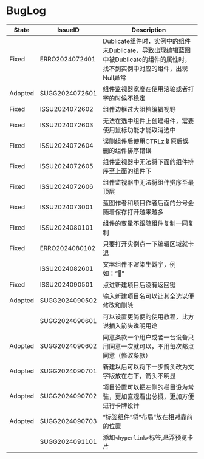 # BugLog

|State|IssueID|Description|
|---|---|---|
|Fixed|ERRO2024072401|Dublicate组件时，实例中的组件未Dublicate，导致出现编辑蓝图中被Dublicate的组件的属性时，找不到实例中对应的组件，出现Null异常|
|Adopted|SUGG2024072601|组件监视器宽度在使用滚轮或者打字的时候不稳定|
|Fixed|ISSU2024072602|组件边框过大阻挡编辑视野|
|Fixed|ISSU2024072603|无法在选中组件上创建组件，需要使用鼠标功能才能取消选中|
|Fixed|ISSU2024072604|误删组件后使用CTRLz复原后误删的组件排序错误|
|Fixed|ISSU2024072605|组件监视器中无法将下面的组件排序至上面的组件下|
|Fixed|ISSU2024072606|组件监视器中无法将组件排序至最顶层|
|Fixed|ISSU2024073001|蓝图作者和项目作者后面的分号会随着保存打开越来越多|
|Fixed|ISSU2024080101|组件的变量不跟随组件复制一同复制|
|Fixed|ERRO2024080102|只要打开实例点一下编辑区域就卡退|
||ISSU2024082601|文本组件不渲染生僻字，例如：“𬑡”|
|Fixed|ISSU2024090501|点进新建项目后没有返回键|
|Adopted|SUGG2024090502|输入新建项目名可以让其全选以便修改和删除|
||SUGG2024090601|可以设置更简便的使用教程，比方说插入箭头说明用途|
|Adopted|SUGG2024090602|同意条款一个用户或者一台设备只用同意一次就可以，不用每次都点同意（修改条款）|
|Adopted|SUGG2024090701|新建以后可以将下一步箭头改为文字版放在右下，箭头不明显|
|Adopted|SUGG2024090702|项目设置可以把左侧的栏目设为常驻，更加直观看出总概，更加方便进行卡牌设计|
|Adopted|SUGG2024090703|“标签组件”将“布局”放在相对靠前的位置|
||SUGG2024091101|添加`<hyperlink>`标签,悬浮预览卡片|
